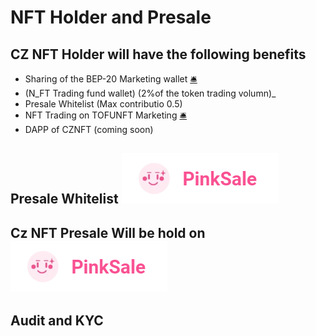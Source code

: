 # NFT Holder and Presale

## CZ NFT Holder will have the following benefits&#x20;

* Sharing of the BEP-20 Marketing wallet [🛎️](https://emojipedia.org/bellhop-bell/) &#x20;
* (N_FT Trading fund wallet) (2%of the token trading volumn)_ &#x20;
* Presale Whitelist (Max contributio 0.5)
* NFT Trading on TOFUNFT Marketing [🛎️](https://emojipedia.org/bellhop-bell/)
* DAPP of CZNFT (coming soon) &#x20;

## Presale Whitelist ![](<.gitbook/assets/image (2).png>)

## Cz NFT Presale Will be hold on ![](<.gitbook/assets/image (1).png>)

## Audit and KYC&#x20;

